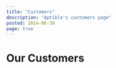 ```yaml
---
title: "Customers"
description: "Aptible's customers page"
posted: 2014-06-30
page: true
---
```


# Our Customers
